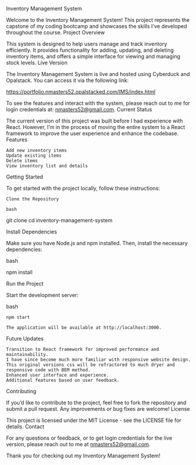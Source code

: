 Inventory Management System

Welcome to the Inventory Management System! This project represents the capstone of my coding bootcamp and showcases the skills I've developed throughout the course.
Project Overview

This system is designed to help users manage and track inventory efficiently. It provides functionality for adding, updating, and deleting inventory items, and offers a simple interface for viewing and managing stock levels.
Live Version

The Inventory Management System is live and hosted using Cyberduck and Opalstack. You can access it via the following link:

https://portfolio.nmasters52.opalstacked.com/IMS/index.html

To see the features and interact with the system, please reach out to me for login credentials at: nmasters52@gmail.com.
Current Status

The current version of this project was built before I had experience with React. However, I’m in the process of moving the entire system to a React framework to improve the user experience and enhance the codebase.
Features

    Add new inventory items
    Update existing items
    Delete items
    View inventory list and details

Getting Started

To get started with the project locally, follow these instructions:

    Clone the Repository

    bash

git clone <repository-url>
cd inventory-management-system

Install Dependencies

Make sure you have Node.js and npm installed. Then, install the necessary dependencies:

bash

npm install

Run the Project

Start the development server:

bash

    npm start

    The application will be available at http://localhost:3000.

Future Updates

    Transition to React framework for improved performance and maintainability.
    I have since become much more familiar with responsive website design. This original versions css will be refractored to much dryer and responsive code with BEM method.
    Enhanced user interface and experience.
    Additional features based on user feedback.

Contributing

If you’d like to contribute to the project, feel free to fork the repository and submit a pull request. Any improvements or bug fixes are welcome!
License

This project is licensed under the MIT License - see the LICENSE file for details.
Contact

For any questions or feedback, or to get login credentials for the live version, please reach out to me at nmasters52@gmail.com.

Thank you for checking out my Inventory Management System!
